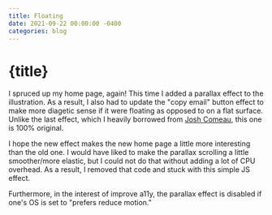 ```yaml
---
title: Floating
date: 2021-09-22 00:00:00 -0400
categories: blog
---
```


# {title}

I spruced up my home page, again! This time I added a parallax effect to the illustration. As a result, I also had to update the "copy email" button effect to make more diagetic sense if it were floating as opposed to on a flat surface. Unlike the last effect, which I heavily borrowed from [Josh Comeau](https://www.joshwcomeau.com/animation/3d-button/), this one is 100% original.

I hope the new effect makes the new home page a little more interesting than the old one. I would have liked to make the parallax scrolling a little smoother/more elastic, but I could not do that without adding a lot of CPU overhead. As a result, I removed that code and stuck with this simple JS effect.

Furthermore, in the interest of improve a11y, the parallax effect is disabled if one's OS is set to "prefers reduce motion."
